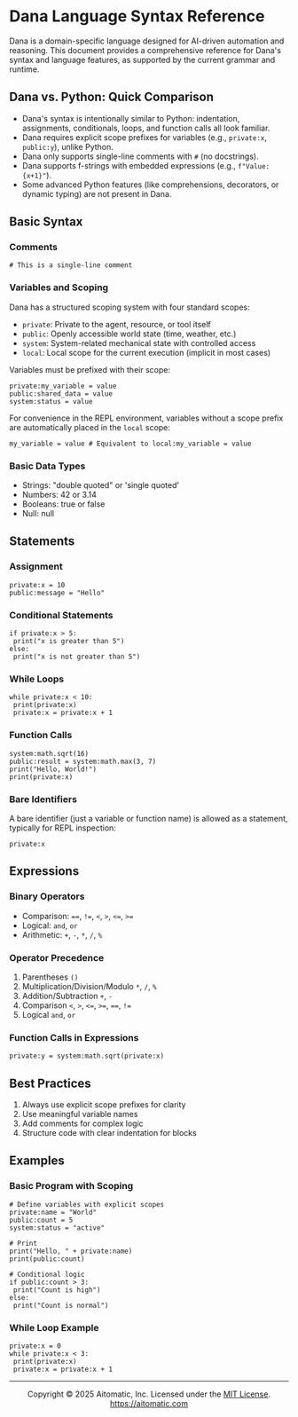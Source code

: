 # Dana Language Syntax Reference

Dana is a domain-specific language designed for AI-driven automation and reasoning. This document provides a comprehensive reference for Dana's syntax and language features, as supported by the current grammar and runtime.

## Dana vs. Python: Quick Comparison

- Dana's syntax is intentionally similar to Python: indentation, assignments, conditionals, loops, and function calls all look familiar.
- Dana requires explicit scope prefixes for variables (e.g., `private:x`, `public:y`), unlike Python.
- Dana only supports single-line comments with `#` (no docstrings).
- Dana supports f-strings with embedded expressions (e.g., `f"Value: {x+1}"`).
- Some advanced Python features (like comprehensions, decorators, or dynamic typing) are not present in Dana.

## Basic Syntax

### Comments
```dana
# This is a single-line comment
```

### Variables and Scoping

Dana has a structured scoping system with four standard scopes:
- `private`: Private to the agent, resource, or tool itself
- `public`: Openly accessible world state (time, weather, etc.)
- `system`: System-related mechanical state with controlled access
- `local`: Local scope for the current execution (implicit in most cases)

Variables must be prefixed with their scope:
```dana
private:my_variable = value
public:shared_data = value
system:status = value
```

For convenience in the REPL environment, variables without a scope prefix are automatically placed in the `local` scope:
```dana
my_variable = value # Equivalent to local:my_variable = value
```

### Basic Data Types
- Strings: "double quoted" or 'single quoted'
- Numbers: 42 or 3.14
- Booleans: true or false
- Null: null

## Statements

### Assignment
```dana
private:x = 10
public:message = "Hello"
```

### Conditional Statements
```dana
if private:x > 5:
 print("x is greater than 5")
else:
 print("x is not greater than 5")
```

### While Loops
```dana
while private:x < 10:
 print(private:x)
 private:x = private:x + 1
```

### Function Calls
```dana
system:math.sqrt(16)
public:result = system:math.max(3, 7)
print("Hello, World!")
print(private:x)
```

### Bare Identifiers
A bare identifier (just a variable or function name) is allowed as a statement, typically for REPL inspection:
```dana
private:x
```

## Expressions

### Binary Operators
- Comparison: `==`, `!=`, `<`, `>`, `<=`, `>=`
- Logical: `and`, `or`
- Arithmetic: `+`, `-`, `*`, `/`, `%`

### Operator Precedence
1. Parentheses `()`
2. Multiplication/Division/Modulo `*`, `/`, `%`
3. Addition/Subtraction `+`, `-`
4. Comparison `<`, `>`, `<=`, `>=`, `==`, `!=`
5. Logical `and`, `or`

### Function Calls in Expressions
```dana
private:y = system:math.sqrt(private:x)
```

## Best Practices

1. Always use explicit scope prefixes for clarity
2. Use meaningful variable names
3. Add comments for complex logic
4. Structure code with clear indentation for blocks

## Examples

### Basic Program with Scoping
```dana
# Define variables with explicit scopes
private:name = "World"
public:count = 5
system:status = "active"

# Print
print("Hello, " + private:name)
print(public:count)

# Conditional logic
if public:count > 3:
 print("Count is high")
else:
 print("Count is normal")
```

### While Loop Example
```dana
private:x = 0
while private:x < 3:
 print(private:x)
 private:x = private:x + 1
```

---
<p align="center">
Copyright © 2025 Aitomatic, Inc. Licensed under the <a href="../LICENSE.md">MIT License</a>.<br/>
<a href="https://aitomatic.com">https://aitomatic.com</a>
</p>